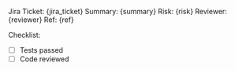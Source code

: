 Jira Ticket: {jira_ticket}
Summary: {summary}
Risk: {risk}
Reviewer: {reviewer}
Ref: {ref}

Checklist:
- [ ] Tests passed
- [ ] Code reviewed 